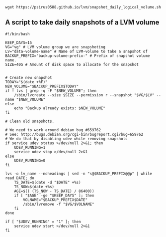 	wget https://psirus0588.github.io/lvm/snapshot_daily_logical_volume.sh
	
## A script to take daily snapshots of a LVM volume

    
    #!/bin/bash

    KEEP_DAYS=15
    VG="vg" # LVM volume group we are snapshoting
    LV="data-volume-name" # Name of LVM-volume to take a snapshot of
    BACKUP_PREFIX="backup-volume-prefix-" # Prefix of snapshot volume name.
    SIZE=40G # Amount of disk space to allocate for the snapshot


    # Create new snapshot
    TODAY="$(date +%F)" 
    NEW_VOLUME="$BACKUP_PREFIX$TODAY" 
    if ! lvs | grep -q -F "$NEW_VOLUME"; then
        /sbin/lvcreate --size $SIZE --permission r --snapshot "$VG/$LV" --name "$NEW_VOLUME" 
    else
        echo "Backup already exists: $NEW_VOLUME" 
    fi

    # Clean old snapshots.

    # We need to work around debian bug #659762
    # See: http://bugs.debian.org/cgi-bin/bugreport.cgi?bug=659762
    # We do that by disabling udev while removing snapshots
    if service udev status >/dev/null 2>&1; then
        UDEV_RUNNING=1
        service udev stop >/dev/null 2>&1
    else
        UDEV_RUNNING=0
    fi

    lvs -o lv_name --noheadings | sed -n "s@$BACKUP_PREFIX@@p" | while read DATE; do
        TS_DATE=$(date -d "$DATE" +%s)
        TS_NOW=$(date +%s)
        AGE=$(( (TS_NOW - TS_DATE) / 86400))
        if [ "$AGE" -ge "$KEEP_DAYS" ]; then
            VOLNAME="$BACKUP_PREFIX$DATE" 
            /sbin/lvremove -f "$VG/$VOLNAME" 
        fi
    done

    if [ "$UDEV_RUNNING" = "1" ]; then
        service udev start >/dev/null 2>&1
    fi
